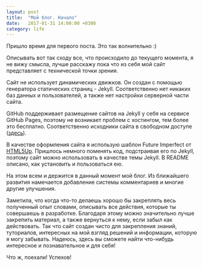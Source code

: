 ```yaml
---
layout: post
title:  "Мой блог. Начало"
date:   2017-01-31 14:00:00 +0300
category: life
---
```

Пришло время для первого поста. Это так волнительно :)

Описывать вот так сходу все, что происходило до текущего момента, я не вижу смысла, лучше расскажу пока что из себя мой сайт представляет с технической точки зрения.
<!--more-->

Сайт не использует динамических движков. Он создан с помощью генератора статических страниц - Jekyll. Соответственно нет никаких баз данных и пользователей, а также нет настройки серверной части сайта.

GitHub поддерживает размещение сайтов на Jekyll у себя на сервисе GitHub Pages, поэтому не возникает проблем с хостингом, тем более это бесплатно. Соответственно исходники сайта в свободном доступе (<a href="//github.com/kaptn3/blog">здесь</a>).

В качестве оформления сайта я использую шаблон Future Imperfect от <a href="//html5up.net/">HTML5Up</a>. Пришлось немного поменять код, подстраивая его по Jekyll, поэтому сайт можно использовать в качестве темы Jekyll. В README описано, как установить и пользоваться ею.

На этом всем и держится в данный момент мой блог. Из ближайшего развития намечается добавление системы комментариев и многие другие улучшения.

Заметила, что когда что-то делаешь хорошо бы закреплять весь полученный опыт словами, описывать все действия, которые ты совершаешь в разработке. Благодаря этому можно значительно лучше закрепить материал, а также вернуться к нему, если забыл как действовать. Так что сайт создан чисто для закрепления знаний, туториалов, интересных на мой взгляд решений и информации, которую я могу забывать. Надеюсь, здесь вы сможете найти что-нибудь интересное и познавательное и для себя!

Что ж, поехали! Успехов!